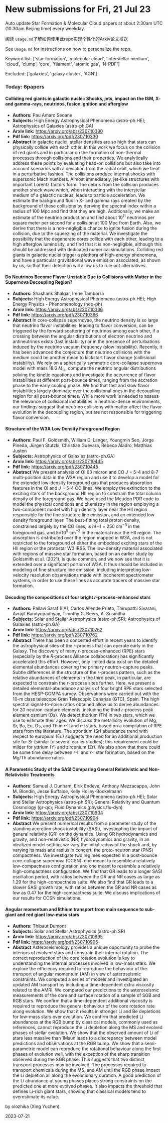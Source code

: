 # New submissions for Fri, 21 Jul 23
Auto update Star Formation & Molecular Cloud papers at about 2:30am UTC (10:30am Beijing time) every weekday.


阅读 `Usage.md`了解如何使用此repo实现个性化的Arxiv论文推送

See `Usage.md` for instructions on how to personalize the repo. 


Keyword list: ['star formation', 'molecular cloud', 'interstellar medium', 'cloud', 'clump', 'core', 'filament', 'atomic gas', 'N-PDF']


Excluded: ['galaxies', 'galaxy cluster', 'AGN']


### Today: 6papers 
#### Colliding red giants in galactic nuclei: Shocks, jets, impact on the  ISM, X- and gamma-rays, neutrinos, fusion ignition and afterglow
 - **Authors:** Pau Amaro Seoane
 - **Subjects:** High Energy Astrophysical Phenomena (astro-ph.HE); Astrophysics of Galaxies (astro-ph.GA)
 - **Arxiv link:** https://arxiv.org/abs/2307.10330
 - **Pdf link:** https://arxiv.org/pdf/2307.10330
 - **Abstract**
 In galactic nuclei, stellar densities are so high that stars can physically collide with each other. In this work we focus on the collision of red giants and in particular on the formation of non-thermal processes through collisions and their properties. We analytically address these points by evaluating head-on collisions but also take into account scenarios with a deviation from the radial orbit, which we treat in a perturbative fashion. The collisions produce internal shocks with supersonic Mach numbers. Almost immediately, jet-like structures with important Lorentz factors form. The debris from the collision produces another shock wave which, when interacting with the interstellar medium of a galactic nucleus, leads to particle acceleration. We estimate the background flux in X- and gamma rays created by the background of these collisions by deriving the spectral index within a radius of 100 Mpc and find that they are high. Additionally, we make an estimate of the neutrino production and find about $10^{11}$ neutrinos per square meter per second for a collision at 100 Mpc from Earth. Also, we derive that there is a non-negligible chance to ignite fusion during the collision, due to the squeezing of the material. We investigate the possibility that the degenerate cores collide with each other, leading to a high afterglow luminosity, and find that it is non-negligible, although this should be addressed with dedicated numerical simulations. Colliding red giants in galactic nuclei trigger a plethora of high-energy phenomena, and have a particular gravitational wave emission associated, as shown by us, so that their detection will allow us to rule out alternatives.
#### Do Neutrinos Become Flavor Unstable Due to Collisions with Matter in the  Supernova Decoupling Region?
 - **Authors:** Shashank Shalgar, Irene Tamborra
 - **Subjects:** High Energy Astrophysical Phenomena (astro-ph.HE); High Energy Physics - Phenomenology (hep-ph)
 - **Arxiv link:** https://arxiv.org/abs/2307.10366
 - **Pdf link:** https://arxiv.org/pdf/2307.10366
 - **Abstract**
 In core-collapse supernovae, the neutrino density is so large that neutrino flavor instabilities, leading to flavor conversion, can be triggered by the forward scattering of neutrinos among each other, if a crossing between the angular distributions of electron neutrino and antineutrinos exists (fast instability) or in the presence of perturbations induced by the neutrino vacuum frequency (slow instability). Recently, it has been advanced the conjecture that neutrino collisions with the medium could be another mean to kickstart flavor change (collisional instability). We rely on a spherically symmetric core-collapse supernova model with mass $18.6\ M_\odot$, compute the neutrino angular distributions solving the kinetic equations and investigate the occurrence of flavor instabilities at different post-bounce times, ranging from the accretion phase to the early cooling phase. We find that fast and slow flavor instabilities largely dominate over the collisional ones in the decoupling region for all post-bounce times. While more work is needed to assess the relevance of collisional instabilities in neutrino-dense environments, our findings suggest that neutrino collisions with matter affect the flavor evolution in the decoupling region, but are not responsible for triggering flavor conversion.
#### Structure of the W3A Low Density Foreground Region
 - **Authors:** Paul F. Goldsmith, William D. Langer, Youngmin Seo, Jorge Pineda, Jürgen Stutzki, Christian Guevara, Rebeca Aladro, Matthias Justen
 - **Subjects:** Astrophysics of Galaxies (astro-ph.GA)
 - **Arxiv link:** https://arxiv.org/abs/2307.10445
 - **Pdf link:** https://arxiv.org/pdf/2307.10445
 - **Abstract**
 We present analysis of OI 63 micron and CO $J$ = 5-4 and 8-7 multi-position data in the W3A region and use it to develop a model for the extended low-density foreground gas that produces absorption features in the OI and $J$ = 5-4 CO lines. We employ the extinction to the exciting stars of the background HII region to constrain the total column density of the foreground gas. We have used the Meudon PDR code to model the physical conditions and chemistry in the region employing a two-component model with high density layer near the HII region responsible for the fine structure line emission, and an extended low density foreground layer. The best-fitting total proton density, constrained largely by the CO lines, is $n$(H) = 250 cm$^{-3}$ in the foreground gas, and 5$\times$10$^5$ cm$^{-3}$ in the material near the HII region. The absorption is distributed over the region mapped in W3A, and is not restricted to the foreground of either the embedded exciting stars of the HII region or the protostar W3 IRS5. The low-density material associated with regions of massive star formation, based on an earlier study by Goldsmith et al. (2021), is quite common, and we now see that it is extended over a significant portion of W3A. It thus should be included in modeling of fine structure line emission, including interpreting low-velocity resolution observations made with incoherent spectrometer systems, in order to use these lines as accurate tracers of massive star formation.
#### Decoding the compositions of four bright $r$-process-enhanced stars
 - **Authors:** Pallavi Saraf (IIA), Carlos Allende Prieto, Thirupathi Sivarani, Avrajit Bandyopadhyay, Timothy C. Beers, A. Susmitha
 - **Subjects:** Solar and Stellar Astrophysics (astro-ph.SR); Astrophysics of Galaxies (astro-ph.GA)
 - **Arxiv link:** https://arxiv.org/abs/2307.10762
 - **Pdf link:** https://arxiv.org/pdf/2307.10762
 - **Abstract**
 There has been a concerted effort in recent years to identify the astrophysical sites of the $r$-process that can operate early in the Galaxy. The discovery of many $r$-process-enhanced (RPE) stars (especially by the $R$-process Alliance collaboration) has significantly accelerated this effort. However, only limited data exist on the detailed elemental abundances covering the primary neutron-capture peaks. Subtle differences in the structure of the $r$-process pattern, such as the relative abundances of elements in the third peak, in particular, are expected to constrain the $r$-process sites further. Here, we present a detailed elemental-abundance analysis of four bright RPE stars selected from the HESP-GOMPA survey. Observations were carried out with the 10-m class telescope Gran Telescopio Canarias (GTC), Spain. The high spectral signal-to-noise ratios obtained allow us to derive abundances for 20 neutron-capture elements, including the third $r$-process peak element osmium (Os). We detect thorium (Th) in two stars, which we use to estimate their ages. We discuss the metallicity evolution of Mg, Sr, Ba, Eu, Os, and Th in $r$-II and $r$-I stars, based on a compilation of RPE stars from the literature. The strontium (Sr) abundance trend with respect to europium (Eu) suggests the need for an additional production site for Sr (similar to several earlier studies); this requirement could be milder for yttrium (Y) and zirconium (Zr). We also show that there could be some time delay between $r$-II and $r$-I star formation, based on the Mg/Th abundance ratios.
#### A Parametric Study of the SASI Comparing General Relativistic and  Non-Relativistic Treatments
 - **Authors:** Samuel J. Dunham, Eirik Endeve, Anthony Mezzacappa, John M. Blondin, Jesse Buffaloe, Kelly Holley-Bockelmann
 - **Subjects:** High Energy Astrophysical Phenomena (astro-ph.HE); Solar and Stellar Astrophysics (astro-ph.SR); General Relativity and Quantum Cosmology (gr-qc); Fluid Dynamics (physics.flu-dyn)
 - **Arxiv link:** https://arxiv.org/abs/2307.10904
 - **Pdf link:** https://arxiv.org/pdf/2307.10904
 - **Abstract**
 We present numerical results from a parameter study of the standing accretion shock instability (SASI), investigating the impact of general relativity (GR) on the dynamics. Using GR hydrodynamics and gravity, and non-relativistic (NR) hydrodynamics and gravity, in an idealized model setting, we vary the initial radius of the shock and, by varying its mass and radius in concert, the proto-neutron star (PNS) compactness. We investigate two regimes expected in a post-bounce core-collapse supernova (CCSN): one meant to resemble a relatively low-compactness configuration and one meant to resemble a relatively high-compactness configuration. We find that GR leads to a longer SASI oscillation period, with ratios between the GR and NR cases as large as 1.29 for the high-compactness suite. We also find that GR leads to a slower SASI growth rate, with ratios between the GR and NR cases as low as 0.47 for the high-compactness suite. We discuss implications of our results for CCSN simulations.
#### Angular momentum and lithium transport from main sequence to sub-giant  and red giant low-mass stars
 - **Authors:** Thibaut Dumont
 - **Subjects:** Solar and Stellar Astrophysics (astro-ph.SR)
 - **Arxiv link:** https://arxiv.org/abs/2307.10995
 - **Pdf link:** https://arxiv.org/pdf/2307.10995
 - **Abstract**
 Asteroseismology provides a unique opportunity to probe the interiors of evolved stars and constrain their internal rotation. The correct reproduction of the core rotation evolution is key to understanding the internal processes involved in low-mass stars. We explore the efficiency required to reproduce the behaviour of the transport of angular momentum (AM) in view of asteroseismic constraints. We computed a series of models and investigated an updated AM transport by including a time-dependent extra viscosity related to the AMRI. We compared our predictions to the asteroseismic measurements of the core and surface rotation of a sample of SGB and RGB stars. We confirm that a time-dependent additional viscosity is required to reproduce the general behaviour of the core rotation rate along evolution. We show that it results in stronger Li and Be depletions for low-mass stars over evolution. We confirm that predicted Li abundances at the RGB bump by classical models, commonly used as references, cannot reproduce the Li depletion along the MS and evolved phases of stellar evolution. We show that the observed amount of Li of stars less massive than 1Msun leads to a discrepancy between model predictions and observations at the RGB bump. We show that a semi-parametric model can reproduce the rotational behaviour along the first phases of evolution well, with the exception of the sharp transition observed during the SGB phase. This suggests that two distinct transport processes may be involved. The processes required to transport chemicals during the MS, and AM until the RGB phase impact the Li depletion all along the evolutionary duration. A good prediction of the Li abundance at young phases places strong constraints on the predicted one at more evolved phases. It also impacts the threshold that defines Li-rich giant stars, showing that classical models tend to overestimate its value.


by olozhika (Xing Yuchen). 


2023-07-21
